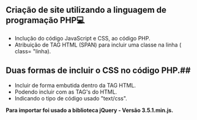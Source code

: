 ## Criação de site utilizando a linguagem de programação PHP:computer:



- Inclução do código JavaScript e CSS, ao código PHP.
- Atribuição de TAG HTML (SPAN) para incluir uma classe na linha ( class= "linha\).



## Duas formas de incluir o CSS no código PHP.##

- Incluir de forma embutida dentro da TAG HTML.
- Podendo incluir com as TAG's  <head></head>  do HTML.
- <style></style> Indicando o tipo de código usado "text/css".



**Para importar foi usado a biblioteca jQuery - Versão 3.5.1.min.js.**



